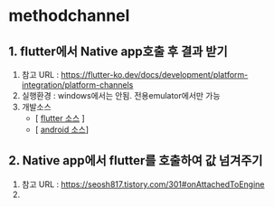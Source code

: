 # methodchannel

## 1. flutter에서 Native app호출 후 결과 받기
1. 참고 URL : https://flutter-ko.dev/docs/development/platform-integration/platform-channels
2. 실행환경 : windows에서는 안됨. 전용emulator에서만 가능
3. 개발소스
    - [ [flutter 소스](./lib/from_flutter_to_nativeapp/from_flutter_to_nativeapp_100.dart) ]
    - [ [android 소스](./android/app/src/main/kotlin/com/example/methodchannel/MainActivity.kt)]

## 2. Native app에서 flutter를 호출하여 값 넘겨주기
1. 참고 URL : https://seosh817.tistory.com/301#onAttachedToEngine
2. 